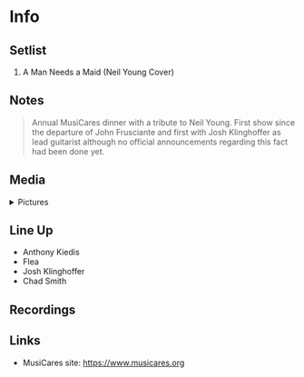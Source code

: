 # Info

## Setlist

1. A Man Needs a Maid (Neil Young Cover)

## Notes

> Annual MusiCares dinner with a tribute to Neil Young. First show since the departure of John Frusciante and first with Josh Klinghoffer as lead guitarist although no official announcements regarding this fact had been done yet.

## Media 

<details>
  <summary>Pictures</summary>
  <!--<img alt="Setlist" title="Setlist" src="_.jpg" height="200" />
  <img alt="Flyer" title="Flyer" src="_.jpg" height="200" />-->
</details>

## Line Up

* Anthony Kiedis
* Flea
* Josh Klinghoffer
* Chad Smith

## Recordings

## Links

* MusiCares site: https://www.musicares.org
